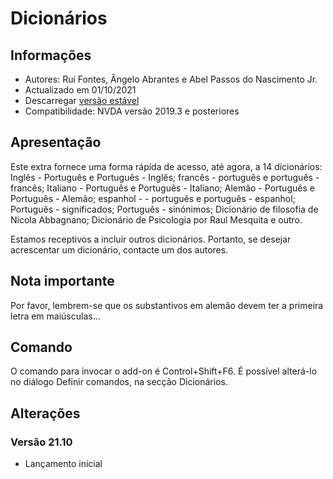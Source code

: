 # Dicionários

 
## Informações
* Autores: Rui Fontes, Ângelo Abrantes e Abel Passos do Nascimento Jr.
* Actualizado em 01/10/2021
* Descarregar [versão estável][1]
* Compatibilidade: NVDA versão 2019.3 e posteriores


## Apresentação
Este extra fornece uma forma rápida de acesso, até agora, a 14 dicionários:
Inglês - Português e Português - Inglês;
francês - português e português - francês;
Italiano - Português e Português - Italiano;
Alemão - Português e Português - Alemão;
espanhol - - português e português - espanhol;
Português - significados;
Português - sinónimos;
Dicionário de filosofia de Nicola Abbagnano;
Dicionário de Psicologia por Raul Mesquita e outro.

Estamos receptivos a incluir outros dicionários. Portanto, se desejar acrescentar um dicionário, contacte um dos autores.


## Nota importante
Por favor, lembrem-se que os substantivos em alemão devem ter a primeira letra em maiúsculas...


## Comando
O comando para invocar o add-on é Control+Shift+F6.
É possível alterá-lo no diálogo Definir comandos, na secção Dicionários.


## Alterações

### Versão 21.10
* Lançamento inicial

[1]: https://github.com/ruifontes/Dictionaries/releases/download/21.10/dictionaries-21.10.nvda-addon
